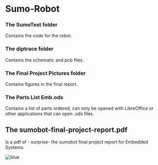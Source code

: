 # Sumo-Robot
### The SumoTest folder 
Contains the code for the robot. <br />
### The diptrace folder
Contains the schematic and pcb files.<br />
### The Final Project Pictures folder 
Contains figures in the final report.<br />
### The Parts List Emb.ods 
Contains a list of parts ordered, can only be opened with LibreOffice or other applications 
that can open .ods files.<br />

## The sumobot-final-project-report.pdf 
Is a pdf of - surprise- the sumobot final project report for Embedded Systems.<br />

![blue](https://user-images.githubusercontent.com/30231031/39676810-85666ed6-513e-11e8-99f9-928e76b7bbfa.jpg)